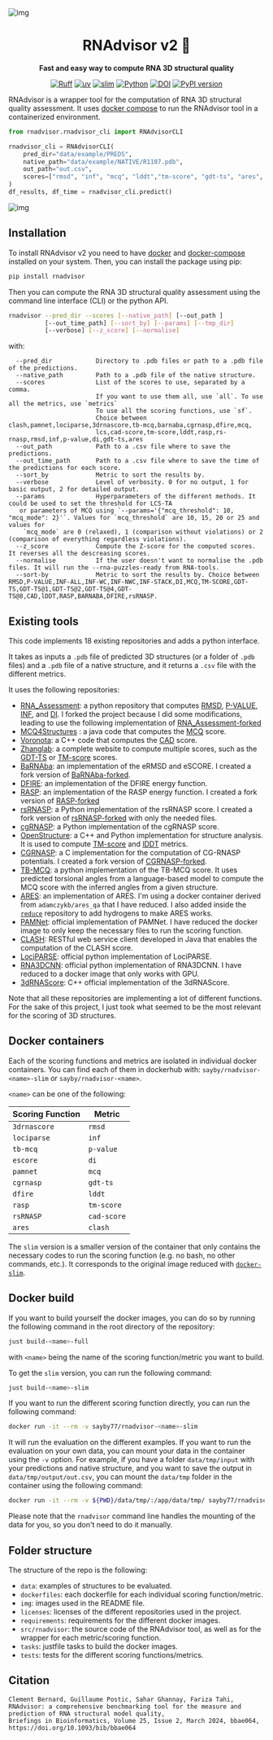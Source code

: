 ![img](img/RNAdvisor_page.gif)

<div align="center">

<!-- omit in toc -->
# RNAdvisor v2 🧬
<strong>Fast and easy way to compute RNA 3D structural quality</strong>

[![Ruff](https://img.shields.io/endpoint?url=https://raw.githubusercontent.com/astral-sh/ruff/main/assets/badge/v2.json)](https://github.com/astral-sh/ruff)
[![uv](https://img.shields.io/endpoint?url=https://raw.githubusercontent.com/astral-sh/uv/main/assets/badge/v0.json)](https://github.com/astral-sh/uv)
[![slim](https://img.shields.io/badge/docker-slim-blue)](https://github.com/slimtoolkit/slim)
[![Python](https://img.shields.io/pypi/pyversions/tensorflow.svg)](https://badge.fury.io/py/tensorflow)
[![DOI](https://img.shields.io/badge/DOI-10.1093/bib/bbae064-green)](https://doi.org/10.1093/bib/bbae064)
[![PyPI version](https://badge.fury.io/py/rnadvisor.svg)](https://pypi.org/project/rnadvisor/)


</div>

RNAdvisor is a wrapper tool for the computation of RNA 3D structural quality assessment. 
It uses [docker compose](https://docs.docker.com/compose/) to run the RNAdvisor tool in a containerized environment. 

```python
from rnadvisor.rnadvisor_cli import RNAdvisorCLI

rnadvisor_cli = RNAdvisorCLI(
    pred_dir="data/example/PREDS",
    native_path="data/example/NATIVE/R1107.pdb",
    out_path="out.csv",
    scores=["rmsd", "inf", "mcq", "lddt","tm-score", "gdt-ts", "ares", "pamnet"]
)
df_results, df_time = rnadvisor_cli.predict()
```

![img](img/RNAdvisor-screencast.gif)


## Installation

To install RNAdvisor v2 you need to have [docker](https://docs.docker.com/get-docker/) and [docker-compose](https://docs.docker.com/compose/install/) installed on your system.
Then, you can install the package using pip:

```bash
pip install rnadvisor
```

Then you can compute the RNA 3D structural quality assessment using the command line interface (CLI) or the python API.
```bash
rnadvisor --pred_dir --scores [--native_path] [--out_path ]
          [--out_time_path] [--sort_by] [--params] [--tmp_dir] 
          [--verbose] [--z_score] [--normalise]
``` 
with: 
```
  --pred_dir            Directory to .pdb files or path to a .pdb file of the predictions. 
  --native_path         Path to a .pdb file of the native structure.
  --scores              List of the scores to use, separated by a comma. 
                        If you want to use them all, use `all`. To use all the metrics, use `metrics`
                        To use all the scoring functions, use `sf`.
                        Choice between clash,pamnet,lociparse,3drnascore,tb-mcq,barnaba,cgrnasp,dfire,mcq,
                        lcs,cad-score,tm-score,lddt,rasp,rs-rnasp,rmsd,inf,p-value,di,gdt-ts,ares
  --out_path            Path to a .csv file where to save the predictions.
  --out_time_path       Path to a .csv file where to save the time of the predictions for each score.
  --sort_by             Metric to sort the results by.
  --verbose             Level of verbosity. 0 for no output, 1 for basic output, 2 for detailed output.
  --params              Hyperparameters of the different methods. It could be used to set the threshold for LCS-TA 
   or parameters of MCQ using `--params='{"mcq_threshold": 10, "mcq_mode": 2}'`. Values for `mcq_threshold` are 10, 15, 20 or 25 and values for 
    `mcq_mode` are 0 (relaxed), 1 (comparison without violations) or 2 (comparison of everything regardless violations).
  --z_score             Compute the Z-score for the computed scores. It reverses all the descreasing scores.
  --normalise           If the user doesn't want to normalise the .pdb files. It will run the --rna-puzzles-ready from RNA-tools.
  --sort-by             Metric to sort the results by. Choice between RMSD,P-VALUE,INF-ALL,INF-WC,INF-NWC,INF-STACK,DI,MCQ,TM-SCORE,GDT-TS,GDT-TS@1,GDT-TS@2,GDT-TS@4,GDT-TS@8,CAD,lDDT,RASP,BARNABA,DFIRE,rsRNASP.
```

## Existing tools

This code implements 18 existing repositories and adds a python interface. 

It takes as inputs a `.pdb` file of predicted 3D structures (or a folder of `.pdb` files) and a 
`.pdb` file of a native structure, and it returns a `.csv` file with the different metrics. 

It uses the following repositories: 

- [RNA_Assessment](https://github.com/RNA-Puzzles/RNA_assessment): a python repository that computes [RMSD](#rmsd), [P-VALUE](#p-value), [INF](#inf), and [DI](#di). 
    I forked the project because I did some modifications, leading to use the following implementation of [RNA_Assessment-forked](https://github.com/clementbernardd/RNA_assessment/tree/scoring-version)
- [MCQ4Structures](https://github.com/tzok/mcq4structures) : a java code that computes the [MCQ](#mcq) score. 
- [Voronota](https://github.com/kliment-olechnovic/voronota): a C++ code that computes the [CAD](#cad) score. 
- [Zhanglab](https://zhanggroup.org/TM-score/): a complete website to compute multiple scores, such as the [GDT-TS](#gdt-ts) or [TM-score](#tm-score) scores.
- [BaRNAba](https://github.com/srnas/barnaba): an implementation of the eRMSD and eSCORE. I created a fork version of [BaRNAba-forked](https://github.com/clementbernardd/barnaba/tree/scoring-version).
- [DFIRE](https://github.com/tcgriffith/dfire_rna): an implementation of the DFIRE energy function. 
- [RASP](http://melolab.org/webrasp/download.php): an implementation of the RASP energy function. I created a fork version of [RASP-forked](https://github.com/clementbernardd/rasp_rna)
- [rsRNASP](https://github.com/Tan-group/rsRNASP): a Python implementation of the rsRNASP score. I created a fork version of [rsRNASP-forked](https://github.com/clementbernardd/rsRNASP/tree/scoring-version) with only the needed files.
- [cgRNASP](https://github.com/Tan-group/cgRNASP): a Python implementation of the cgRNASP score. 
- [OpenStructure](https://git.scicore.unibas.ch/schwede/openstructure): a C++ and Python implementation for structure analysis. It is used to compute [TM-score](#tm-score) and [lDDT]($lddt) metrics. 
- [CGRNASP](https://github.com/Tan-group/cgRNASP): a C implementation for the computation of CG-RNASP potentials. I created a fork version of [CGRNASP-forked](https://github.com/clementbernardd/cgrnasp_fork.git). 
- [TB-MCQ](https://github.com/EvryRNA/RNA-TorsionBERT): a python implementation of the TB-MCQ score. It uses predicted torsional angles from a language-based model to compute the MCQ score with the inferred angles from a given structure.
- [ARES](https://www.science.org/doi/10.1126/science.abe5650): an implementation of ARES. I'm using a docker container derived from `adamczykb/ares_qa` that I have reduced. I also added inside the [`reduce`](https://github.com/rlabduke/reduce) repository to add hydrogens to make ARES works.
- [PAMNet](https://github.com/XieResearchGroup/Physics-aware-Multiplex-GNN): official implementation of PAMNet. I have reduced the docker image to only keep the necessary files to run the scoring function.
- [CLASH](https://github.com/mantczak/rnaqua): RESTful web service client developed in Java that enables the computation of the CLASH score. 
- [LociPARSE](https://github.com/Bhattacharya-Lab/lociPARSE): official python implementation of LociPARSE.
- [RNA3DCNN](https://github.com/lijunRNA/RNA3DCNN): official python implementation of RNA3DCNN. I have reduced to a docker image that only works with GPU.
- [3dRNAScore](http://biophy.hust.edu.cn/new/resources/3dRNAscore): C++ official implementation of the 3dRNAScore.

Note that all these repositories are implementing a lot of different functions. 
For the sake of this project, I just took what seemed to be the most relevant for the scoring of 3D structures. 


## Docker containers

Each of the scoring functions and metrics are isolated in individual docker containers.
You can find each of them in dockerhub with: `sayby/rnadvisor-<name>-slim` or `sayby/rnadvisor-<name>`.

`<name>` can be one of the following:

| Scoring Function | Metric      |
|------------------|-------------|
| `3drnascore`     | `rmsd`      |
| `lociparse`      | `inf`       |
| `tb-mcq`         | `p-value`   |
| `escore`         | `di`        |
| `pamnet`         | `mcq`       |
| `cgrnasp`        | `gdt-ts`    |
| `dfire`          | `lddt`      |
| `rasp`           | `tm-score`  |
| `rsRNASP`        | `cad-score` |
| `ares`            | `clash`         |


The `slim` version is a smaller version of the container that only contains the necessary codes to run the scoring function (e.g. no bash, no other commands, etc.).
It corresponds to the original image reduced with [`docker-slim`](https://github.com/slimtoolkit/slim).

## Docker build

If you want to build yourself the docker images, you can do so by running the following command in the root directory of the repository:

```bash
just build-<name>-full 
```
with `<name>` being the name of the scoring function/metric you want to build.

To get the `slim` version, you can run the following command:

```bash
just build-<name>-slim
```

If you want to run the different scoring function directly, you can run the following command:

```bash
docker run -it --rm -v sayby77/rnadvisor-<name>-slim
````
It will run the evaluation on the different examples.
If you want to run the evaluation on your own data, you can mount your data in the container using the `-v` option.
For example, if you have a folder `data/tmp/input` with your predictions and native structure, and you want to save the output in 
`data/tmp/output/out.csv`, you can mount the `data/tmp` folder in the container using the following command:

```bash
docker run -it --rm -v ${PWD}/data/tmp/:/app/data/tmp/ sayby77/rnadvisor-<name>-slim --pred_dir data/tmp/input --native_path data/tmp/input/R1107.pdb --out_path data/tmp/output/out.csv
```

Please note that the `rnadvisor` command line handles the mounting of the data for you, so you don't need to do it manually.


## Folder structure

The structure of the repo is the following:
- `data`: examples of structures to be evaluated.
- `dockerfiles`: each dockerfile for each individual scoring function/metric.
- `img`: images used in the README file.
- `licenses`: licenses of the different repositories used in the project.
- `requirements`: requirements for the different docker images.
- `src/rnadvisor`: the source code of the RNAdvisor tool, as well as for the wrapper for each metric/scoring function.
- `tasks`: justfile tasks to build the docker images.
- `tests`: tests for the different scoring functions/metrics.

## Citation 
```
Clement Bernard, Guillaume Postic, Sahar Ghannay, Fariza Tahi,
RNAdvisor: a comprehensive benchmarking tool for the measure and prediction of RNA structural model quality,
Briefings in Bioinformatics, Volume 25, Issue 2, March 2024, bbae064,
https://doi.org/10.1093/bib/bbae064
```